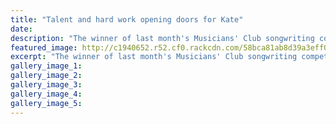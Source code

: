 ```yaml
---
title: "Talent and hard work opening doors for Kate"
date: 
description: "The winner of last month's Musicians' Club songwriting competition, former WHS student Kate Van Elswijk, overcame a vision impairment to compete on The Voice Australia..."
featured_image: http://c1940652.r52.cf0.rackcdn.com/58bca81ab8d39a3eff003c65/Kate-Van-Elswijk-The-Voice-Aust-March-2017.jpg
excerpt: "The winner of last month's Musicians' Club songwriting competition, former WHS student Kate Van Elswijk, overcame a vision impairment to compete on The Voice Australia."
gallery_image_1: 
gallery_image_2: 
gallery_image_3: 
gallery_image_4: 
gallery_image_5: 
---
```


